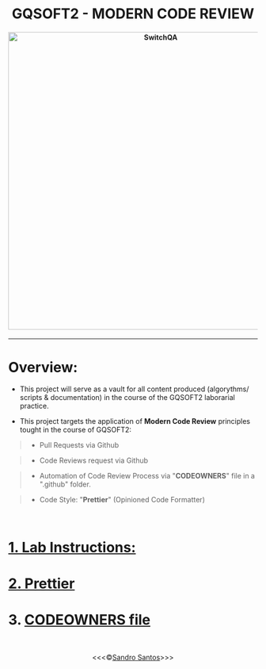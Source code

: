 <h1 align="center">GQSOFT2 - MODERN CODE REVIEW</h1>

<h4 align="center">

<img src="https://portotechhub.com/wp-content/uploads/2022/12/SWitCH_QA.png" alt="SwitchQA" title="SwitchQA" width="600px">

</h4>

<hr>

# **Overview:**

* This project will serve as a vault for all content produced (algorythms/ scripts & documentation) in the course of the GQSOFT2 laborarial practice.

* This project targets the application of **Modern Code Review** principles tought in the course of GQSOFT2:

>* Pull Requests via Github

>* Code Reviews request via Github

>* Automation of Code Review Process via "**CODEOWNERS**" file in a ".github" folder.

>* Code Style: "**Prettier**" (Opinioned Code Formatter)



<br>

# [**1. Lab Instructions:**](/docs/pdf/Switch-QA-GQS2-PL-MCReviews.pdf)

# [**2. Prettier**](/docs/aux-docs/docs/prettier.md)

# **3. <a href="https://docs.github.com/en/repositories/managing-your-repositorys-settings-and-features/customizing-your-repository/about-code-owners#example-of-a-codeowners-file">CODEOWNERS file</a>**

<br>
<p align="center">&lt;&lt;&lt;&copy;<a href="https://github.com/sandroffdsantos" target="blank">Sandro Santos</a>&gt;&gt;&gt;</p>